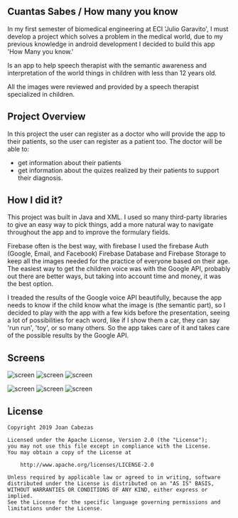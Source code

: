 ## Cuantas Sabes / How many you know
In my first semester of biomedical engineering at ECI 'Julio Garavito', I must develop a project which solves a problem in the medical world, due to my previous knowledge in android development I decided to build this app 'How Many you know.'

Is an app to help speech therapist with the semantic awareness and interpretation of the world things in children with less than 12 years old.

All the images were reviewed and provided by a speech therapist specialized in children.

## Project Overview
In this project the user can register as a doctor who will provide the app to their patients, so the user can register as a patient too.
The doctor will be able to:
-   get information about their patients
-   get information about the quizes realized by their patients to support their diagnosis.

## How I did it?
This project was built in Java and XML. I used so many third-party libraries to give an easy way to pick things, add a more natural way to navigate throughout the app and to improve the formulary fields.

Firebase often is the best way, with firebase I used the firebase Auth (Google, Email, and Facebook) Firebase Database and Firebase Storage to keep all the images needed for the practice of everyone based on their age.
The easiest way to get the children voice was with the Google API, probably out there are better ways, but taking into account time and money, it was the best option.

I treaded the results of the Google voice API beautifully, because the app needs to know if the child know what the image is (the semantic part), so I decided to play with the app with a few kids before the presentation, seeing a lot of possibilities for each word, like if I show them a car, they can say 'run run', 'toy', or so many others. So the app takes care of it and takes care of the possible results by the Google API.

## Screens

![screen](../master/images/2.jpg)   ![screen](../master/images/3.jpg)     ![screen](../master/images/4..jpg)

![screen](../master/images/5.jpg)   ![screen](../master/images/6.jpg)     ![screen](../master/images/7.jpg)

## License

    Copyright 2019 Joan Cabezas

    Licensed under the Apache License, Version 2.0 (the "License");
    you may not use this file except in compliance with the License.
    You may obtain a copy of the License at

        http://www.apache.org/licenses/LICENSE-2.0

    Unless required by applicable law or agreed to in writing, software
    distributed under the License is distributed on an "AS IS" BASIS,
    WITHOUT WARRANTIES OR CONDITIONS OF ANY KIND, either express or implied.
    See the License for the specific language governing permissions and
    limitations under the License.
